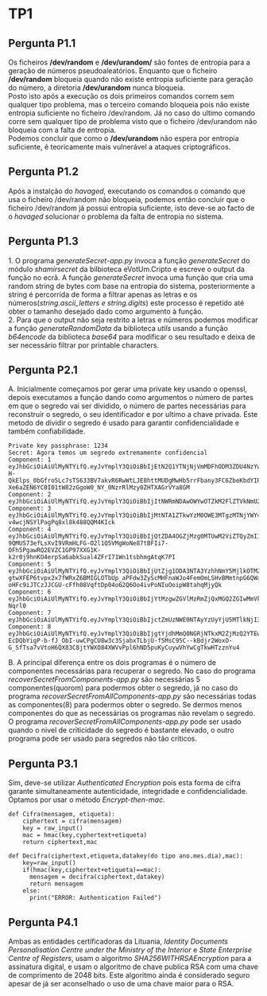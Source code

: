# TP1 



## Pergunta P1.1


Os ficheiros **/dev/random** e **/dev/urandom/** são fontes de entropia para a geração de números pseudoaleatórios. Enquanto que o ficheiro **/dev/random** bloqueia quando não existe entropia suficiente para geração do número, a diretoria **/dev/urandom** nunca bloqueia.<br> 
Posto isto após a execução os dois primeiros comandos correm sem qualquer tipo problema, mas o terceiro comando bloqueia pois não existe entropia suficiente no ficheiro /dev/random. Já no caso do ultimo comando corre sem qualquer tipo de problema visto que o ficheiro /dev/urandom não bloqueia com a falta de entropia.<br>
Podemos concluir que como o **/dev/urandom** não espera por entropia suficiente, é teoricamente mais vulnerável a ataques criptográficos.


## Pergunta P1.2


Após a instalção do *havaged*, executando os comandos o comando que usa o ficheiro /dev/random não bloqueia, podemos então concluir que o ficheiro /dev/random já possui entropia suficiente, isto deve-se ao facto de o *havaged* solucionar o problema da falta de entropia no sistema.


## Pergunta P1.3

1\. O programa *generateSecret-app.py* invoca a função *generateSecret* do módulo *shamirsecret* da bilbioteca eVotUm.Cripto e escreve o output da função no ecrã. A função *generateSecret* invoca uma função que cria uma random string de bytes com base na entropia do sistema, posteriormente a string é percorrida de forma a filtrar apenas as letras e os números(*string.ascii_letters e string.digits*) este processo é repetido até obter o tamanho desejado dado como argumento à função.
<br>
2\. Para que o output não seja restrito a letras e números podemos modificar a função *generateRandomData* da biblioteca *utils* usando a função *b64encode* da biblioteca *base64* para modificar o seu resultado e deixa de ser necessário filtrar por printable characters.


## Pergunta P2.1

A\. Inicialmente começamos por gerar uma private key usando o openssl, depois executamos a função dando como argumentos o número de partes em que o segredo vai ser dividido, o número de partes necessárias para reconstruir o segredo, o seu identificador e por ultimo a chave privada. Este metodo de dividir o segredo é usado para garantir confidencialidade e também confiabilidade.

```root@CSI:~/Desktop/TPS/aula2/ShamirSharing# python2 createSharedSecret-app.py 8 5 1 mykey.pem 
Private key passphrase: 1234
Secret: Agora temos um segredo extremamente confidencial
Component: 1
eyJhbGciOiAiUlMyNTYifQ.eyJvYmplY3QiOiBbIjEtN2Q1YTNjNjVmMDFhODM3ZDU4NzYwNmI4Yjk5NzFhYWIwOTk3YjliZWVjZjA4MjllYmE1ZTEzYzhiZmE1ZGMyMDY5MGNmOTY3ZDliMGQ0MjI5N2RiMjI5MjMzYmNhMTAzIiwgIjEiLCA1LCA4LCAiMmY5ZjA2ZmFkZTIxZmUwYmY0MzA2YzRmOGIyNWRhNjRjOGI0NTBlZmRjNzc5NTA2ODU2NjZjNzEwMDJmNzZiZSJdfQ.OsbQyAbJyo1jBOIfAHTIWdUH8jO3LoFSsDmA-H-QkElps_0bGfro5Lc7sTS633BV7akvR6RwWtLJE8httMUDgMwHb5rrFbany3FC6ZbeKbdYIRhq9F5ZCRT-Xe6aZEN6YC0I01tW82zGgoW0_NY_0NzrRlMzy0ZHTXAGrVYa8GM
Component: 2
eyJhbGciOiAiUlMyNTYifQ.eyJvYmplY3QiOiBbIjItNWRmNDAwOWYwOTZkM2FlZTVkNmU2NWUzYjliYTMyNWEzOWM5ZWYyNzNmMDFmZjhjODZlNWJjYWU4NWRiM2VkNjQ5OGUyZTU5MjI3ZDZkNDk5NmFlNjFjMDIwMmE4YzgiLCAiMSIsIDUsIDgsICJmY2ZjY2FiZjNiZmQ5ODRiN2VkZDQzOTEzNTY4MjVjZTQwMGYzMDIzMGVlOTIxNTBhNzhhYThiZmQ0ZjQxMzY5Il19.heSykES8f6jWgHMauUUbOOmX4vMsvj0vWrJHm7cCeMVLLpsnp5KZ3xFO1VSrI3kwu8K0YNDwJcjPmoRVP81GVx0aNSHVvCQ6BRM2975I6ZyazHrUt_vF9vjRdzZzJ3GS9bcwslDMM3SywzbU2BK9KJfyqv9v8RU8Q4J6J1X5F0E
Component: 3
eyJhbGciOiAiUlMyNTYifQ.eyJvYmplY3QiOiBbIjMtNTA1ZTkwYzM0OWE3MTgzMTNjYWY4ZjYwYTI4YTBiZGQ3MDI4OTg2M2QyNTYxOTkxMmFhZWFmZGUyZTljNTEzZTMzNjgyMzk0MTJiODY2NzY5ZTlmNjQ0YmY0NjQ3NGQ0IiwgIjEiLCA1LCA4LCAiNjVlNTlhMTgxOWU5OWM3ZTE2MjMxM2QwZjQ1ZmVhYWQ2Zjk3ZGQ5NWIwZmY5N2E2N2NiMzMwYjhkYzkzNTUyZSJdfQ.XGhWjN9_R8CYTkrZ0T4NVEZyOhY2TKTsoQyTKsfah52D_unaiW4WVLCU0sc5jba7veQBch7dXouqHoUnGmVRfWd8OqBl0PTQGjvyPvj06x3JkYZ8QDgK0E9Im8VBgJDlqKmKsKFSj7HI-v4wcjNSYlPagPq8xl8k488QQM4KIck
Component: 4
eyJhbGciOiAiUlMyNTYifQ.eyJvYmplY3QiOiBbIjQtZDA4OGZjMzg0MTUwM2ViZTQyZmI1N2NhMTJmZWY0ZDA2Y2MyZDFhZDJmOWE1OTViM2YzYjdhOTFhYTBlZDYyYTRkY2YyNmRlZjVmNWY3ZjM2ZGI5ODNkYmQzMTQ2NGY2IiwgIjEiLCA1LCA4LCAiOWQ2YTBmYmFhM2QyNjI2NWM5Yzg1NmZiZGIxOGMzY2NlZDk4MjlhZWZiMTAxYTczODE2ODFjM2M2OGJkMGMxMyJdfQ.YAf9cOort_8pFQR7SmOPZGJDngGmrIhYEnNO7SyEuhxYTFENgQV0-9QMUS73efLsXvI9VRmHLFG-O2l1Q5VMgWoNe87tBFIi7-OFh5PgawRQ2EVZC1GP97XXG1K-k2r0j9hnKO4erpSa6abkSual4ZFrI71Wn1tsbhmgAtqK7PI
Component: 5
eyJhbGciOiAiUlMyNTYifQ.eyJvYmplY3QiOiBbIjUtZjg1ODA3NTA3YzhhNmY5MjlkOTM2ZTVmMmYyNDRjMDA1N2M3MmI5ZjAxYzQ5MjIwM2E0NDJiOTE0MmZjMmE2ZWQyMjZjMWEyZWIyMzg1MjY2MmFmNWRmZjA4NGUzZTgxIiwgIjEiLCA1LCA4LCAiMjQxMGUyMWQwNGJiMjUxY2E0ZmJkN2ZmZjgzY2FjYjA4M2RlMTJhMzI4Y2Q5MWJjMjRhMzNmZmNmMWYxZjZmMyJdfQ.PUsUD12HzY9ePE5tj9HE0Kt6qKILIOqszqm7-gtwXFEP6tvpx2x7fWRxZ6BMIGLOTbUp_aPFdw3ZyScMHFnaWJo4FemOmLSHvBMmtnpG6QWa6F-oHFc9iJTCzJJCGU-cFfh08VqftDp04o62Q6Oo4ivPoNIuOoipW8tahqMjyQk
Component: 6
eyJhbGciOiAiUlMyNTYifQ.eyJvYmplY3QiOiBbIjYtMzgwZGVlMzRmZjQxMGQ2ZGIwMmVkYTlmMTZiMTRkNzJiMDY2M2M0MDBkNmMzZjdmMjYwYjM3YTViMjQ0ZmI2ZTg0Y2MzMjJkYjYzMzhjZGI2ZjJjM2U2MmEwNTcyYzRjIiwgIjEiLCA1LCA4LCAiZTY3NTNmNDk1YWRmNmI3ZTQ1ZTU2ZmVhOTgyNzI3MmIyOWJjMmE5M2U4YmYzZGM5N2FjY2U5NmE3MzVkZTE2YiJdfQ.V9mboMWGz6wX0JEwgpuwnDBKmQ3k4nVCbKHl8cHqKQyticVbMbGcDQPkkWLwVNdYGGan4xTTlsnbhncNGMYydxpXFtTI0zRtvE2THFznG7uwxElJvFmU_CkGhz4RJnhFisr5GJajV7LvCBrjnuJqdPJ100Vghyp24JI0h-Nqrl0
Component: 7
eyJhbGciOiAiUlMyNTYifQ.eyJvYmplY3QiOiBbIjctZmUzNWE0NTAyYzUyYjU5MTlkNjI3Y2MzNjZlYTgzMzBiNmE1NGVjZDY1YjhhNWVjZTJlNjE4YjQ4MTYzYmMzMWQwMjEyMDNlMmZjODEyY2YxYTkwYTMyZDQ5N2RjMTY3IiwgIjEiLCA1LCA4LCAiMjA2NWRlMjg4ZDAyZGY1NGVkN2JjZjAzZTdjYzJiMDA5YTFlY2E0MjliOTcwMDI4ZTgxODgxMjNlMWRjY2ZhNyJdfQ.LnNTPr6VbFfa7JWMiFBJto4fbfonFqq8y2DDpno_VED1FyqK1oN33CcoyUPC7khdSMsvmDpWegzdnFCMk1ailf3PiVNIcvFANdf6p5iLyGtdm8F_QLg2TfyZGOUrFLYqaF6uPQqYzBvrbU_NeGVTSQE8xVSiVIU0ZyiecZO_UT0
Component: 8
eyJhbGciOiAiUlMyNTYifQ.eyJvYmplY3QiOiBbIjgtYjdhMmQ0NGRjNTkxM2ZjMzQ2YTEwZGMwM2FhMWM1NDc2YjVlNjNiYTZjNjBkMmI0MjczZDRkYzAwYTZjYTU2NmM0OGI5ZDA0NDUzMjlmYWU4MWYyM2NmZjU0MTlmMWUzIiwgIjEiLCA1LCA4LCAiYzM0YWU2YmUwOTkwMTZhYzUzZTJiNmFmY2RhMTIyNTlkZDU3NGM2MGVkNzY2MDVlMmU1Y2M3MTFiYjdmOWExNyJdfQ.FqNd3sl1REBeXfeBZ1rDhq0uGYaQFZRVtQXkUQzJWA-EcDQbYigP-b-fJ_ObI-uwCPgCU8w3c3SjabxTLbjU-f5MsC95C--kBdjr2WoxO-G_SfTsa7vVtoH6QX83C8jtYWXO84XWVvPpl6hND5puKyCuywVhYwCgTkwHTzznYu4
```
B\. A principal diferença entre os dois programas é o número de componentes necessárias para recuperar o segredo. No caso do programa *recoverSecretFromComponents-app.py* são necessárias 5 componentes(quorom) para podermos obter o segredo, já no caso do programa *recoverSecretFromAllComponents-app.py* são necessárias todas as componentes(8) para podermos obter o segredo. Se dermos menos componentes do que as necessárias os programas não revelam o segredo.<br>
O programa *recoverSecretFromAllComponents-app.py* pode ser usado quando o nivel de criticidade do segredo é bastante elevado, o outro programa pode ser usado para segredos não tão criticos.


## Pergunta P3.1

Sim, deve-se utilizar *Authenticated Encryption* pois esta forma de cifra garante simultaneamente autenticidade, integridade e confidencialidade.
Optamos por usar o método *Encrypt-then-mac*.

```
def Cifra(mensagem, etiqueta):
    ciphertext = cifra(mensagem)
    key = raw_input()
    mac = hmac(key,cyphertext+etiqueta)
    return ciphertext,mac
        
def Decifra(ciphertext,etiqueta,datakey(do tipo ano.mes.dia),mac):
    key=raw_input()
    if(hmac(key,ciphertext+etiqueta)==mac):
      mensagem = decifra(ciphertext,datakey)
      return mensagem
    else:
      print("ERROR: Authentication Failed")
```

## Pergunta P4.1

Ambas as entidades certificadoras da Lituania, *Identity Documents Personalisation Centre under the Ministry of the Interior* e *State Enterprise Centre of Registers*, usam o algoritmo *SHA256WITHRSAEncryption* para a assinatura digital, e usam o algoritmo de chave publica RSA com uma chave de comprimento de 2048 bits. Este algoritmo ainda é considerado seguro apesar de já ser aconselhado o uso de uma chave maior para o RSA.